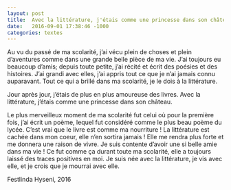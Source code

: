 ```yaml
---
layout: post
title:  Avec la littérature, j'étais comme une princesse dans son château
date:   2016-09-01 17:38:46 -1000
categories: textes
---
```


Au vu du passé de ma scolarité, j’ai vécu plein de choses et plein d’aventures comme dans une grande belle pièce de ma vie.
J’ai toujours eu beaucoup d’amis; depuis toute petite, j’ai récité et écrit des poésies et des histoires. J’ai grandi avec elles, j’ai appris tout ce que je n’ai jamais connu auparavant. Tout ce qui a brillé dans ma scolarité, je le dois à la littérature.

Jour après jour, j’étais de plus en plus amoureuse des livres. Avec la littérature, j’étais comme une princesse dans son château.

Le plus merveilleux moment de ma scolarité fut celui où pour la première fois, j’ai écrit un poème, lequel fut considéré comme le plus beau poème du lycée. C’est vrai que le livre est comme ma nourriture ! La littérature est cachée dans mon coeur, elle n’en sortira jamais ! Elle me rendra plus forte et me donnera une raison de vivre. Je suis contente d’avoir une si belle amie dans ma vie ! Ce fut comme ça durant toute ma scolarité, elle a toujours laissé des traces positives en moi. Je suis née avec la littérature, je vis avec elle, et je crois que je mourrai avec elle.

Festlinda Hyseni, 2016
